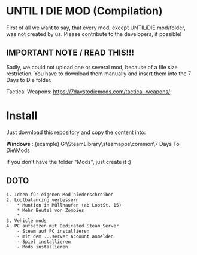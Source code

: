 # UNTIL I DIE MOD (Compilation)

First of all we want to say, that every mod, except UNTILiDIE mod/folder, was not created by us. Please contribute to the developers, if possible!

## IMPORTANT NOTE / READ THIS!!!

Sadly, we could not upload one or several mod, because of a file size restriction. 
You have to download them manually and insert them into the 7 Days to Die folder. 

Tactical Weapons: https://7daystodiemods.com/tactical-weapons/

# Install

Just download this repository and copy the content into:

**Windows** : (example) G:\SteamLibrary\steamapps\common\7 Days To Die\Mods

If you don't have the folder "Mods", just create it :) 

## DOTO

    1. Ideen für eigenen Mod niederschreiben
    2. Lootbalancing verbessern
        * Muntion in Müllhaufen (ab LootSt. 15)
        * Mehr Beutel von Zombies
        * 
    3. Vehicle mods
    4. PC aufsetzen mit Dedicated Steam Server
        - Steam auf PC installieren
        - mit dem ...server Account anmelden
        - Spiel installieren
        - Mods installieren
